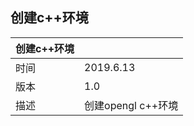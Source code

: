
## 创建c++环境

| 创建c++环境      |                  |  
| -----           | -----            | 
| 时间            | 2019.6.13        |  
| 版本            | 1.0              |  
| 描述            | 创建opengl c++环境| 


 

